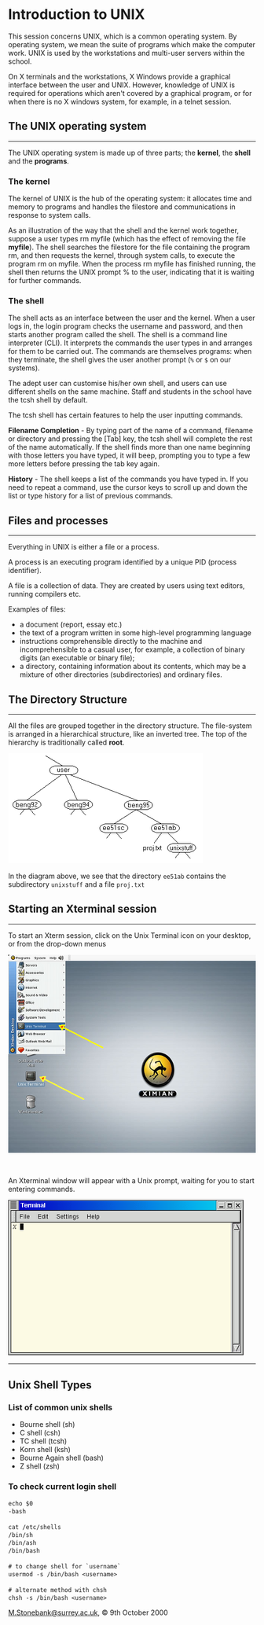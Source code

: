 # Introduction to UNIX

This session concerns UNIX, which is a common operating system. By
operating system, we mean the suite of programs which make the computer
work. UNIX is used by the workstations and multi-user servers within the
school.

On X terminals and the workstations, X Windows provide a graphical
interface between the user and UNIX. However, knowledge of UNIX is
required for operations which aren't covered by a graphical program, or
for when there is no X windows system, for example, in a telnet session.

## The UNIX operating system
-------------------------

The UNIX operating system is made up of three parts; the **kernel**, the
**shell** and the **programs**.

### The kernel

The kernel of UNIX is the hub of the operating system: it allocates time
and memory to programs and handles the filestore and communications in
response to system calls.

As an illustration of the way that the shell and the kernel work
together, suppose a user types rm myfile (which has the effect of
removing the file **myfile**). The shell searches the filestore for the
file containing the program rm, and then requests the kernel, through
system calls, to execute the program rm on myfile. When the process rm
myfile has finished running, the shell then returns the UNIX prompt % to
the user, indicating that it is waiting for further commands.

### The shell

The shell acts as an interface between the user and the kernel. When a
user logs in, the login program checks the username and password, and
then starts another program called the shell. The shell is a command
line interpreter (CLI). It interprets the commands the user types in and
arranges for them to be carried out. The commands are themselves
programs: when they terminate, the shell gives the user another prompt
(`%` or `$` on our systems).

The adept user can customise his/her own shell, and users can use
different shells on the same machine. Staff and students in the school
have the tcsh shell by default.

The tcsh shell has certain features to help the user inputting commands.

**Filename Completion** - By typing part of the name of a command, filename
or directory and pressing the \[Tab\] key, the tcsh shell will complete
the rest of the name automatically. If the shell finds more than one
name beginning with those letters you have typed, it will beep,
prompting you to type a few more letters before pressing the tab key
again.

**History** - The shell keeps a list of the commands you have typed in. If
you need to repeat a command, use the cursor keys to scroll up and down
the list or type history for a list of previous commands.

## Files and processes
-------------------

Everything in UNIX is either a file or a process.

A process is an executing program identified by a unique PID (process
identifier).

A file is a collection of data. They are created by users using text
editors, running compilers etc.

Examples of files:

-   a document (report, essay etc.)
-   the text of a program written in some high-level programming
    language
-   instructions comprehensible directly to the machine and
    incomprehensible to a casual user, for example, a collection of
    binary digits (an executable or binary file);
-   a directory, containing information about its contents, which may be
    a mixture of other directories (subdirectories) and ordinary files.

## The Directory Structure
-----------------------

All the files are grouped together in the directory structure. The
file-system is arranged in a hierarchical structure, like an inverted
tree. The top of the hierarchy is traditionally called **root**.

![The Unix file structure](Unix-Tutorial/tree.gif)

In the diagram above, we see that the directory `ee51ab` contains the
subdirectory `unixstuff` and a file `proj.txt`




## Starting an Xterminal session
-----------------------------

To start an Xterm session, click on the Unix Terminal icon on your
desktop, or from the drop-down menus

![The Unix Terminal icon](Unix-Tutorial/unixterminal.jpg)

 

An Xterminal window will appear with a Unix prompt, waiting for you to
start entering commands.

![An X terminal window at the Unix prompt](Unix-Tutorial/gterm.gif)


---

## Unix Shell Types 



### List of common unix shells 

* Bourne shell (sh)
* C shell (csh)
* TC shell (tcsh)
* Korn shell (ksh)
* Bourne Again shell (bash)
* Z shell (zsh)


### To check current login shell 

    echo $0
    -bash

    cat /etc/shells 
    /bin/sh
    /bin/ash
    /bin/bash

    # to change shell for `username`
    usermod -s /bin/bash <username>

    # alternate method with chsh 
    chsh -s /bin/bash <username>





M.Stonebank@surrey.ac.uk, © 9th October 2000
